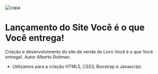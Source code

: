 ![capa](https://user-images.githubusercontent.com/47859496/60741136-bbdb2200-9f3e-11e9-99ab-1f6003d1bb46.png)
# Lançamento do Site Você é o que Você entrega!
Criação e desenvolvimento do site de venda do Livro Você é o que Você entrega!.  Autor Alberto Roitman.
- Utilizamos para a criação HTML5, CSS3, Boostrap e Javascript.
